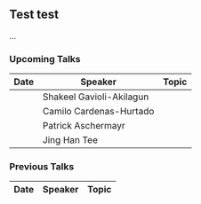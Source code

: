 ## Test test

...

### Upcoming Talks

| Date | Speaker | Topic |
|---|---|---|
| | Shakeel Gavioli-Akilagun | |
| | Camilo Cardenas-Hurtado | |
| | Patrick Aschermayr | |
| | Jing Han Tee | |   

### Previous Talks

| Date | Speaker | Topic |
|---|---|---|
